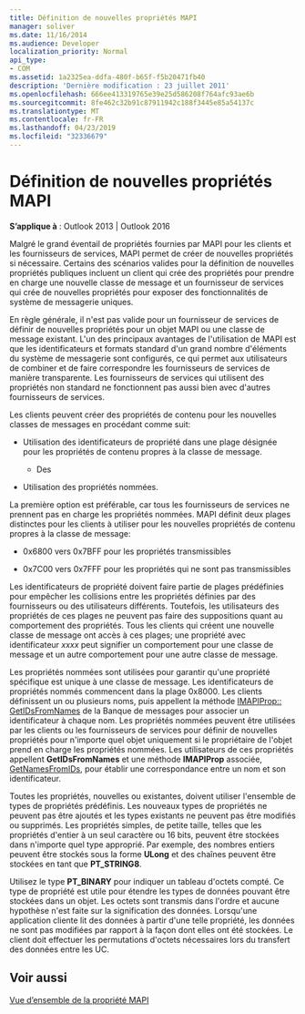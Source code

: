 ```yaml
---
title: Définition de nouvelles propriétés MAPI
manager: soliver
ms.date: 11/16/2014
ms.audience: Developer
localization_priority: Normal
api_type:
- COM
ms.assetid: 1a2325ea-ddfa-480f-b65f-f5b20471fb40
description: 'Dernière modification : 23 juillet 2011'
ms.openlocfilehash: 666ee413319765e39e25d586208f764afc93ae6b
ms.sourcegitcommit: 8fe462c32b91c87911942c188f3445e85a54137c
ms.translationtype: MT
ms.contentlocale: fr-FR
ms.lasthandoff: 04/23/2019
ms.locfileid: "32336679"
---
```

# <a name="defining-new-mapi-properties"></a>Définition de nouvelles propriétés MAPI

  
  
**S’applique à** : Outlook 2013 | Outlook 2016 
  
Malgré le grand éventail de propriétés fournies par MAPI pour les clients et les fournisseurs de services, MAPI permet de créer de nouvelles propriétés si nécessaire. Certains des scénarios valides pour la définition de nouvelles propriétés publiques incluent un client qui crée des propriétés pour prendre en charge une nouvelle classe de message et un fournisseur de services qui crée de nouvelles propriétés pour exposer des fonctionnalités de système de messagerie uniques.
  
En règle générale, il n'est pas valide pour un fournisseur de services de définir de nouvelles propriétés pour un objet MAPI ou une classe de message existant. L'un des principaux avantages de l'utilisation de MAPI est que les identificateurs et formats standard d'un grand nombre d'éléments du système de messagerie sont configurés, ce qui permet aux utilisateurs de combiner et de faire correspondre les fournisseurs de services de manière transparente. Les fournisseurs de services qui utilisent des propriétés non standard ne fonctionnent pas aussi bien avec d'autres fournisseurs de services. 
  
Les clients peuvent créer des propriétés de contenu pour les nouvelles classes de messages en procédant comme suit:
  
- Utilisation des identificateurs de propriété dans une plage désignée pour les propriétés de contenu propres à la classe de message.
    
    - Des
    
- Utilisation des propriétés nommées. 
    
La première option est préférable, car tous les fournisseurs de services ne prennent pas en charge les propriétés nommées. MAPI définit deux plages distinctes pour les clients à utiliser pour les nouvelles propriétés de contenu propres à la classe de message:
  
- 0x6800 vers 0x7BFF pour les propriétés transmissibles
    
- 0x7C00 vers 0x7FFF pour les propriétés qui ne sont pas transmissibles
    
Les identificateurs de propriété doivent faire partie de plages prédéfinies pour empêcher les collisions entre les propriétés définies par des fournisseurs ou des utilisateurs différents. Toutefois, les utilisateurs des propriétés de ces plages ne peuvent pas faire des suppositions quant au comportement des propriétés. Tous les clients qui créent une nouvelle classe de message ont accès à ces plages; une propriété avec identificateur _xxxx_ peut signifier un comportement pour une classe de message et un autre comportement pour une autre classe de message. 
  
Les propriétés nommées sont utilisées pour garantir qu'une propriété spécifique est unique à une classe de message. Les identificateurs de propriétés nommés commencent dans la plage 0x8000. Les clients définissent un ou plusieurs noms, puis appellent la méthode [IMAPIProp:: GetIDsFromNames](imapiprop-getidsfromnames.md) de la Banque de messages pour associer un identificateur à chaque nom. Les propriétés nommées peuvent être utilisées par les clients ou les fournisseurs de services pour définir de nouvelles propriétés pour n'importe quel objet uniquement si le propriétaire de l'objet prend en charge les propriétés nommées. Les utilisateurs de ces propriétés appellent **GetIDsFromNames** et une méthode **IMAPIProp** associée, [GetNamesFromIDs](imapiprop-getnamesfromids.md), pour établir une correspondance entre un nom et son identificateur.
  
Toutes les propriétés, nouvelles ou existantes, doivent utiliser l'ensemble de types de propriétés prédéfinis. Les nouveaux types de propriétés ne peuvent pas être ajoutés et les types existants ne peuvent pas être modifiés ou supprimés. Les propriétés simples, de petite taille, telles que les propriétés d'entier à un seul caractère ou 16 bits, peuvent être stockées dans n'importe quel type approprié. Par exemple, des nombres entiers peuvent être stockés sous la forme **ULong** et des chaînes peuvent être stockées en tant que **PT_STRING8**. 
  
Utilisez le type **PT_BINARY** pour indiquer un tableau d'octets compté. Ce type de propriété est utile pour étendre les types de données pouvant être stockées dans un objet. Les octets sont transmis dans l'ordre et aucune hypothèse n'est faite sur la signification des données. Lorsqu'une application cliente lit des données à partir d'une telle propriété, les données ne sont pas modifiées par rapport à la façon dont elles ont été stockées. Le client doit effectuer les permutations d'octets nécessaires lors du transfert des données entre les UC. 
  
## <a name="see-also"></a>Voir aussi



[Vue d’ensemble de la propriété MAPI](mapi-property-overview.md)

